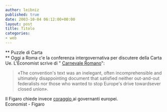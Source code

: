 ```yaml
---
author: leibniz
published: true
date: 2003-10-04 06:12:00+00:00
layout: post
title: Titolo
categories:
- web
---
```


   **   Puzzle di Carta   
**   Oggi a Roma c'e la conferenza intergovernativa per discutere della Carta Ue. L'Economist scrive di " [ Carnevale Romano](http://www.economist.com/opinion/displayStory.cfm?story_id=2101340)":

>  
> 
>   «The convention's text was an inelegant, often incomprehensible and ultimately disappointing document that satisfied neither out-and-out federalists nor those who wanted to stop Europe's drive towardsever closed union». 

Il Figaro chiede invece  [ coraggio ](http://www.lefigaro.fr/debats/20031003.FIGEDIT.html)ai governanti europei.   
Economist - Figaro
